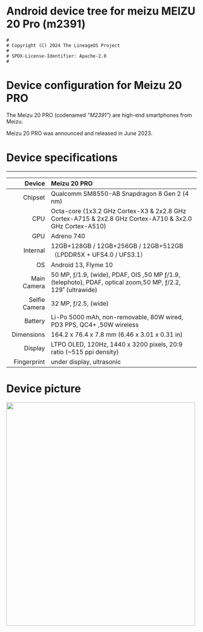 # Android device tree for meizu MEIZU 20 Pro (m2391)

```
#
# Copyright (C) 2024 The LineageOS Project
#
# SPDX-License-Identifier: Apache-2.0
#
```

# Device configuration for Meizu 20 PRO

The Meizu 20 PRO (codenamed _"M2391"_) are high-end smartphones from Meizu.

Meizu 20 PRO was announced and released in June 2023.

# Device specifications

---

|        Device | Meizu 20 PRO                                                                                                 |
| ------------: | :----------------------------------------------------------------------------------------------------------- |
|       Chipset | Qualcomm SM8550-AB Snapdragon 8 Gen 2 (4 nm)                                                                 |
|           CPU | Octa-core (1x3.2 GHz Cortex-X3 & 2x2.8 GHz Cortex-A715 & 2x2.8 GHz Cortex-A710 & 3x2.0 GHz Cortex-A510)      |
|           GPU | Adreno 740                                                                                                   |
|      Internal | 12GB+128GB / 12GB+256GB / 12GB+512GB （LPDDR5X + UFS4.0 / UFS3.1）                                           |
|            OS | Android 13, Flyme 10                                                                                         |
|   Main Camera | 50 MP, ƒ/1.9, (wide), PDAF, OIS ,50 MP ƒ/1.9, (telephoto), PDAF, optical zoom,50 MP, ƒ/2.2, 129˚ (ultrawide) |
| Selfie Camera | 32 MP, ƒ/2.5, (wide)                                                                                         |
|       Battery | Li-Po 5000 mAh, non-removable, 80W wired, PD3 PPS, QC4+ ,50W wireless                                        |
|    Dimensions | 164.2 x 76.4 x 7.8 mm (6.46 x 3.01 x 0.31 in)                                                                |
|       Display | LTPO OLED, 120Hz, 1440 x 3200 pixels, 20:9 ratio (~515 ppi density)                                          |
|   Fingerprint | under display, ultrasonic                                                                                    |

# Device picture

<img src="https://openfile.meizu.com/group1/M00/0B/50/Cgbj0GTkEiiACPvqAAdsxsQKM48695.png" width="500" height="590">
